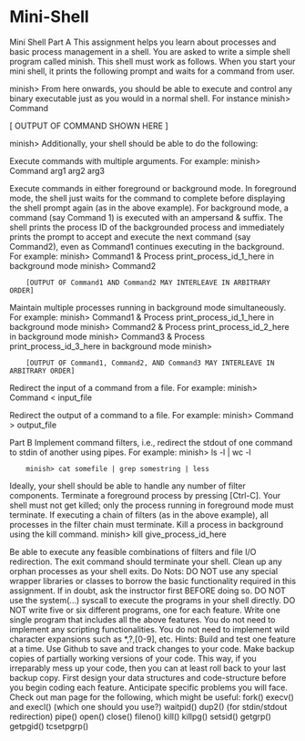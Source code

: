 # Mini-Shell
 Mini Shell
Part A
This assignment helps you learn about processes and basic process management in a shell. You are asked to write a simple shell program called minish. This shell must work as follows. When you start your mini shell, it prints the following prompt and waits for a command from user.

minish>
From here onwards, you should be able to execute and control any binary executable just as you would in a normal shell. For instance
minish> Command

[ OUTPUT OF COMMAND SHOWN HERE ]

minish>
Additionally, your shell should be able to do the following:

Execute commands with multiple arguments. For example:
		minish> Command arg1 arg2 arg3
		
Execute commands in either foreground or background mode. In foreground mode, the shell just waits for the command to complete before displaying the shell prompt again (as in the above example). For background mode, a command (say Command 1) is executed with an ampersand & suffix. The shell prints the process ID of the backgrounded process and immediately prints the prompt to accept and execute the next command (say Command2), even as Command1 continues executing in the background. For example:
		minish> Command1 &
		Process print_process_id_1_here in background mode
		minish> Command2

		[OUTPUT OF Command1 AND Command2 MAY INTERLEAVE IN ARBITRARY ORDER]
		
Maintain multiple processes running in background mode simultaneously. For example:
		minish> Command1 &
		Process print_process_id_1_here in background mode
		minish> Command2 &
		Process print_process_id_2_here in background mode
		minish> Command3 &
		Process print_process_id_3_here in background mode
		minish> 

		[OUTPUT OF Command1, Command2, AND Command3 MAY INTERLEAVE IN ARBITRARY ORDER]

		
Redirect the input of a command from a file. For example:
		minish> Command < input_file
		
Redirect the output of a command to a file. For example:
		minish> Command > output_file
		
Part B
Implement command filters, i.e., redirect the stdout of one command to stdin of another using pipes. For example:
		minish> ls -l | wc -l
		
		minish> cat somefile | grep somestring | less
		
Ideally, your shell should be able to handle any number of filter components.
Terminate a foreground process by pressing [Ctrl-C]. Your shell must not get killed; only the process running in foreground mode must terminate. If executing a chain of filters (as in the above example), all processes in the filter chain must terminate.
Kill a process in background using the kill command.
		minish> kill give_process_id_here
		
Be able to execute any feasible combinations of filters and file I/O redirection.
The exit command should terminate your shell. Clean up any orphan processes as your shell exits.
Do Nots:
DO NOT use any special wrapper libraries or classes to borrow the basic functionality required in this assignment. If in doubt, ask the instructor first BEFORE doing so.
DO NOT use the system(...) syscall to execute the programs in your shell directly.
DO NOT write five or six different programs, one for each feature. Write one single program that includes all the above features.
You do not need to implement any scripting functionalities.
You do not need to implement wild character expansions such as *,?,[0-9], etc.
Hints:
Build and test one feature at a time.
Use Github to save and track changes to your code. Make backup copies of partially working versions of your code. This way, if you irreparably mess up your code, then you can at least roll back to your last backup copy.
First design your data structures and code-structure before you begin coding each feature. Anticipate specific problems you will face.
Check out man page for the following, which might be useful:
fork()
execv() and execl() (which one should you use?)
waitpid()
dup2() (for stdin/stdout redirection)
pipe()
open()
close()
fileno()
kill()
killpg()
setsid()
getgrp()
getpgid()
tcsetpgrp()
